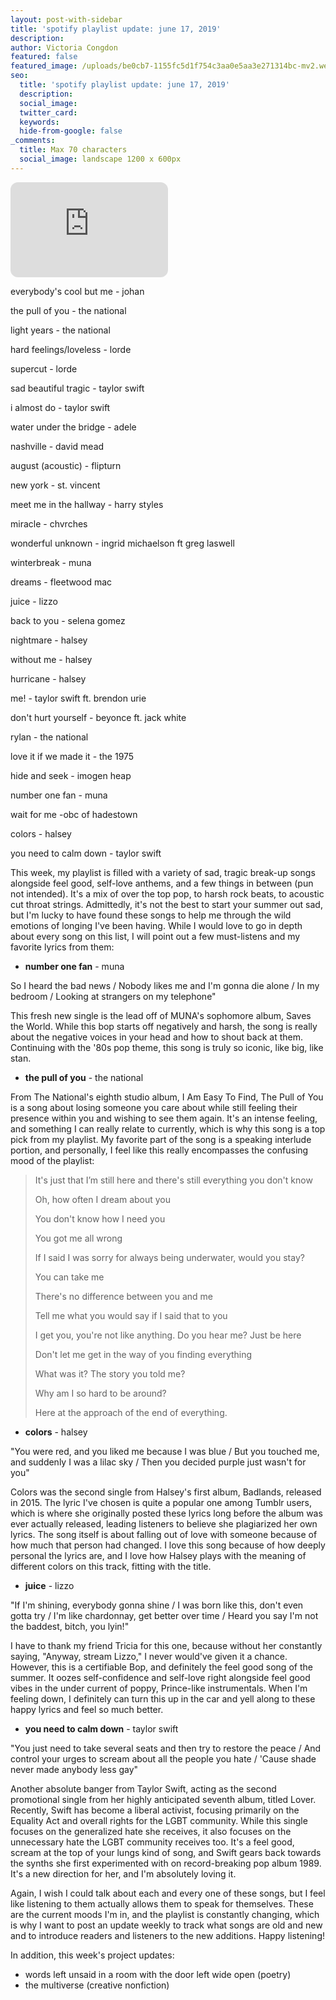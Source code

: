 ```yaml
---
layout: post-with-sidebar
title: 'spotify playlist update: june 17, 2019'
description:
author: Victoria Congdon
featured: false
featured_image: /uploads/be0cb7-1155fc5d1f754c3aa0e5aa3e271314bc-mv2.webp
seo:
  title: 'spotify playlist update: june 17, 2019'
  description:
  social_image:
  twitter_card:
  keywords:
  hide-from-google: false
_comments:
  title: Max 70 characters
  social_image: landscape 1200 x 600px
---
```

<div class="cms-embed" data-cms-embed="PGlmcmFtZSBzdHlsZT0iYm9yZGVyLXJhZGl1czoxMnB4OyIgc3JjPSJodHRwczovL29wZW4uc3BvdGlmeS5jb20vZW1iZWQvcGxheWxpc3QvM2l1R0NSa2N4MFVDZmF4djVtU2FSQz91dG1fc291cmNlPWdlbmVyYXRvciIgd2lkdGg9IjUwJSIgaGVpZ2h0PSIxNTIiIGZyYW1lYm9yZGVyPSIwIiBhbGxvd2Z1bGxzY3JlZW4gYWxsb3c9ImF1dG9wbGF5OyBjbGlwYm9hcmQtd3JpdGU7IGVuY3J5cHRlZC1tZWRpYTsgZnVsbHNjcmVlbjsgcGljdHVyZS1pbi1waWN0dXJlIiBsb2FkaW5nPSJsYXp5Ij48L2lmcmFtZT4="><iframe style="border-radius:12px;" src="https://open.spotify.com/embed/playlist/3iuGCRkcx0UCfaxv5mSaRC?utm_source=generator" width="50%" height="152" frameborder="0" allowfullscreen="" allow="autoplay; clipboard-write; encrypted-media; fullscreen; picture-in-picture" loading="lazy"></iframe></div>

everybody's cool but me - johan

the pull of you - the national

light years - the national

hard feelings/loveless - lorde

supercut - lorde

sad beautiful tragic - taylor swift

i almost do - taylor swift

water under the bridge - adele

nashville - david mead

august (acoustic) - flipturn

new york - st. vincent

meet me in the hallway - harry styles

miracle - chvrches

wonderful unknown - ingrid michaelson ft greg laswell

winterbreak - muna

dreams - fleetwood mac

juice - lizzo

back to you - selena gomez

nightmare - halsey

without me - halsey

hurricane - halsey

me! - taylor swift ft. brendon urie

don't hurt yourself - beyonce ft. jack white

rylan - the national

love it if we made it - the 1975

hide and seek - imogen heap

number one fan - muna

wait for me -obc of hadestown

colors - halsey

you need to calm down - taylor swift



This week, my playlist is filled with a variety of sad, tragic break-up songs alongside feel good, self-love anthems, and a few things in between (pun not intended). It's a mix of over the top pop, to harsh rock beats, to acoustic cut throat strings. Admittedly, it's not the best to start your summer out sad, but I'm lucky to have found these songs to help me through the wild emotions of longing I've been having. While I would love to go in depth about every song on this list, I will point out a few must-listens and my favorite lyrics from them:

* **number one fan** - muna

So I heard the bad news / Nobody likes me and I'm gonna die alone / In my bedroom / Looking at strangers on my telephone"

This fresh new single is the lead off of MUNA's sophomore album, Saves the World. While this bop starts off negatively and harsh, the song is really about the negative voices in your head and how to shout back at them. Continuing with the '80s pop theme, this song is truly so iconic, like big, like stan.

* **the pull of you** - the national

From The National's eighth studio album, I Am Easy To Find, The Pull of You is a song about losing someone you care about while still feeling their presence within you and wishing to see them again. It's an intense feeling, and something I can really relate to currently, which is why this song is a top pick from my playlist. My favorite part of the song is a speaking interlude portion, and personally, I feel like this really encompasses the confusing mood of the playlist:

> It's just that I’m still here and there's still everything you don't know
>
> Oh, how often I dream about you
>
> You don't know how I need you
>
> You got me all wrong
>
> If I said I was sorry for always being underwater, would you stay?
>
> You can take me
>
> There's no difference between you and me
>
> Tell me what you would say if I said that to you
>
> I get you, you're not like anything. Do you hear me? Just be here
>
> Don't let me get in the way of you finding everything
>
> What was it? The story you told me?
>
> Why am I so hard to be around?
>
> Here at the approach of the end of everything.

* **colors** \- halsey

"You were red, and you liked me because I was blue / But you touched me, and suddenly I was a lilac sky / Then you decided purple just wasn't for you"

Colors was the second single from Halsey's first album, Badlands, released in 2015. The lyric I've chosen is quite a popular one among Tumblr users, which is where she originally posted these lyrics long before the album was ever actually released, leading listeners to believe she plagiarized her own lyrics. The song itself is about falling out of love with someone because of how much that person had changed. I love this song because of how deeply personal the lyrics are, and I love how Halsey plays with the meaning of different colors on this track, fitting with the title.

* **juice** \- lizzo

"If I'm shining, everybody gonna shine / I was born like this, don't even gotta try / I'm like chardonnay, get better over time / Heard you say I'm not the baddest, bitch, you lyin!"

I have to thank my friend Tricia for this one, because without her constantly saying, "Anyway, stream Lizzo," I never would've given it a chance. However, this is a certifiable Bop, and definitely the feel good song of the summer. It oozes self-confidence and self-love right alongside feel good vibes in the under current of poppy, Prince-like instrumentals. When I'm feeling down, I definitely can turn this up in the car and yell along to these happy lyrics and feel so much better.

* **you need to calm down** - taylor swift

"You just need to take several seats and then try to restore the peace / And control your urges to scream about all the people you hate / 'Cause shade never made anybody less gay"

Another absolute banger from Taylor Swift, acting as the second promotional single from her highly anticipated seventh album, titled Lover. Recently, Swift has become a liberal activist, focusing primarily on the Equality Act and overall rights for the LGBT community. While this single focuses on the generalized hate she receives, it also focuses on the unnecessary hate the LGBT community receives too. It's a feel good, scream at the top of your lungs kind of song, and Swift gears back towards the synths she first experimented with on record-breaking pop album 1989. It's a new direction for her, and I'm absolutely loving it.

Again, I wish I could talk about each and every one of these songs, but I feel like listening to them actually allows them to speak for themselves. These are the current moods I'm in, and the playlist is constantly changing, which is why I want to post an update weekly to track what songs are old and new and to introduce readers and listeners to the new additions. Happy listening!

In addition, this week's project updates:

* words left unsaid in a room with the door left wide open (poetry)
* the multiverse (creative nonfiction)